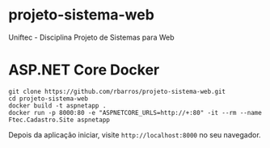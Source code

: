 # projeto-sistema-web
Uniftec - Disciplina Projeto de Sistemas para Web

# ASP.NET Core Docker

```
git clone https://github.com/rbarros/projeto-sistema-web.git
cd projeto-sistema-web
docker build -t aspnetapp .
docker run -p 8000:80 -e "ASPNETCORE_URLS=http://+:80" -it --rm --name Ftec.Cadastro.Site aspnetapp
```

Depois da aplicação iniciar, visite `http://localhost:8000` no seu navegador.

